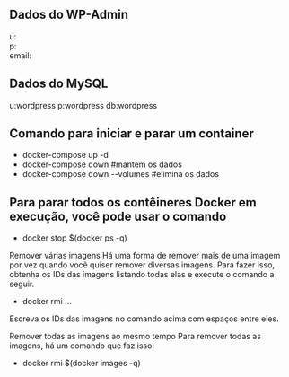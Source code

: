 ## Dados do WP-Admin
u:  
p:  
email:  

## Dados do MySQL 
u:wordpress
p:wordpress
db:wordpress

## Comando para iniciar e parar um container
- docker-compose up -d
- docker-compose down #mantem os dados
- docker-compose down --volumes #elimina os dados

## Para parar todos os contêineres Docker em execução, você pode usar o comando 
- docker stop $(docker ps -q)

Remover várias imagens
Há uma forma de remover mais de uma imagem por vez quando você quiser remover diversas imagens. Para fazer isso, obtenha os IDs das imagens listando todas elas e execute o comando a seguir.
- docker rmi <id-da-imagem> <id-da-imagem> ...

Escreva os IDs das imagens no comando acima com espaços entre eles.

Remover todas as imagens ao mesmo tempo
Para remover todas as imagens, há um comando que faz isso: 
- docker rmi $(docker images -q)

